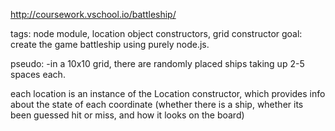 http://coursework.vschool.io/battleship/

tags: node module, location object constructors, grid constructor
goal: create the game battleship using purely node.js. 

pseudo:
-in a 10x10 grid, there are randomly placed ships taking up 2-5 spaces each.

each location is an instance of the Location constructor, which  provides info about the state of each coordinate (whether there is a ship, whether its been guessed hit or miss, and how it looks on the board)
